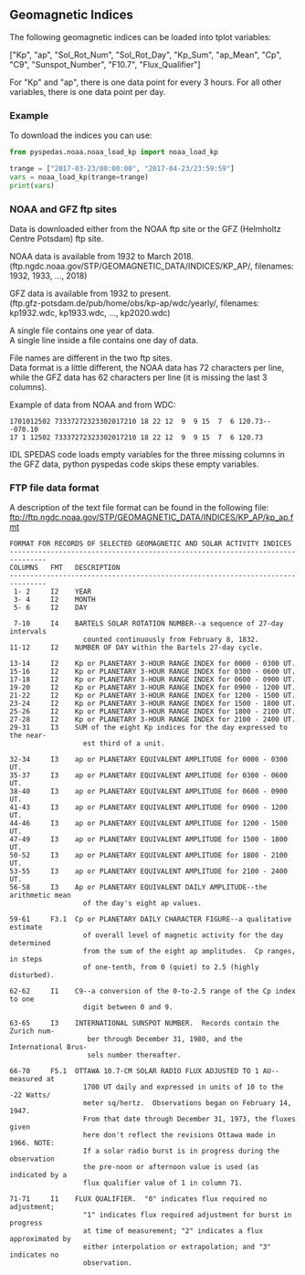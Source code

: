 ## Geomagnetic Indices

The following geomagnetic indices can be loaded into tplot variables:

["Kp", "ap", "Sol_Rot_Num", "Sol_Rot_Day", "Kp_Sum", "ap_Mean", "Cp", "C9", "Sunspot_Number", "F10.7", "Flux_Qualifier"]

For "Kp" and "ap", there is one data point for every 3 hours.
For all other variables, there is one data point per day.


### Example

To download the indices you can use:

```python
from pyspedas.noaa.noaa_load_kp import noaa_load_kp

trange = ["2017-03-23/00:00:00", "2017-04-23/23:59:59"]
vars = noaa_load_kp(trange=trange)
print(vars)
```


### NOAA and GFZ ftp sites

Data is downloaded either from the NOAA ftp site or the GFZ (Helmholtz Centre Potsdam) ftp site.

NOAA data is available from 1932 to March 2018.<br>
(ftp.ngdc.noaa.gov/STP/GEOMAGNETIC_DATA/INDICES/KP_AP/, filenames: 1932, 1933, ..., 2018)

GFZ data is available from 1932 to present.<br>
(ftp.gfz-potsdam.de/pub/home/obs/kp-ap/wdc/yearly/, filenames: kp1932.wdc, kp1933.wdc, ..., kp2020.wdc)

A single file contains one year of data.<br>
A single line inside a file contains one day of data.

File names are different in the two ftp sites.<br>
Data format is a little different, the NOAA data has 72 characters per line,<br>
while the GFZ data has 62 characters per line (it is missing the last 3 columns).

Example of data from NOAA and from WDC:
```
1701012502 73337272323302017210 18 22 12  9  9 15  7  6 120.73---070.10
17 1 12502 73337272323302017210 18 22 12  9  9 15  7  6 120.73
```

IDL SPEDAS code loads empty variables for the three missing columns in the GFZ data, python pyspedas code skips these empty variables.


### FTP file data format

A description of the text file format can be found in the following file:
ftp://ftp.ngdc.noaa.gov/STP/GEOMAGNETIC_DATA/INDICES/KP_AP/kp_ap.fmt

```
FORMAT FOR RECORDS OF SELECTED GEOMAGNETIC AND SOLAR ACTIVITY INDICES
-------------------------------------------------------------------------------
COLUMNS   FMT   DESCRIPTION
-------------------------------------------------------------------------------
 1- 2     I2    YEAR
 3- 4     I2    MONTH
 5- 6     I2    DAY

 7-10     I4    BARTELS SOLAR ROTATION NUMBER--a sequence of 27-day intervals
                  counted continuously from February 8, 1832.
11-12     I2    NUMBER OF DAY within the Bartels 27-day cycle.

13-14     I2    Kp or PLANETARY 3-HOUR RANGE INDEX for 0000 - 0300 UT.
15-16     I2    Kp or PLANETARY 3-HOUR RANGE INDEX for 0300 - 0600 UT.
17-18     I2    Kp or PLANETARY 3-HOUR RANGE INDEX for 0600 - 0900 UT.
19-20     I2    Kp or PLANETARY 3-HOUR RANGE INDEX for 0900 - 1200 UT.
21-22     I2    Kp or PLANETARY 3-HOUR RANGE INDEX for 1200 - 1500 UT.
23-24     I2    Kp or PLANETARY 3-HOUR RANGE INDEX for 1500 - 1800 UT.
25-26     I2    Kp or PLANETARY 3-HOUR RANGE INDEX for 1800 - 2100 UT.
27-28     I2    Kp or PLANETARY 3-HOUR RANGE INDEX for 2100 - 2400 UT.
29-31     I3    SUM of the eight Kp indices for the day expressed to the near-
                  est third of a unit.

32-34     I3    ap or PLANETARY EQUIVALENT AMPLITUDE for 0000 - 0300 UT.
35-37     I3    ap or PLANETARY EQUIVALENT AMPLITUDE for 0300 - 0600 UT.
38-40     I3    ap or PLANETARY EQUIVALENT AMPLITUDE for 0600 - 0900 UT.
41-43     I3    ap or PLANETARY EQUIVALENT AMPLITUDE for 0900 - 1200 UT.
44-46     I3    ap or PLANETARY EQUIVALENT AMPLITUDE for 1200 - 1500 UT.
47-49     I3    ap or PLANETARY EQUIVALENT AMPLITUDE for 1500 - 1800 UT.
50-52     I3    ap or PLANETARY EQUIVALENT AMPLITUDE for 1800 - 2100 UT.
53-55     I3    ap or PLANETARY EQUIVALENT AMPLITUDE for 2100 - 2400 UT.
56-58     I3    Ap or PLANETARY EQUIVALENT DAILY AMPLITUDE--the arithmetic mean
                  of the day's eight ap values.

59-61     F3.1  Cp or PLANETARY DAILY CHARACTER FIGURE--a qualitative estimate
                  of overall level of magnetic activity for the day determined
                  from the sum of the eight ap amplitudes.  Cp ranges, in steps
                  of one-tenth, from 0 (quiet) to 2.5 (highly disturbed).

62-62     I1    C9--a conversion of the 0-to-2.5 range of the Cp index to one
                  digit between 0 and 9.

63-65     I3    INTERNATIONAL SUNSPOT NUMBER.  Records contain the Zurich num-
                   ber through December 31, 1980, and the International Brus-
                   sels number thereafter.

66-70     F5.1  OTTAWA 10.7-CM SOLAR RADIO FLUX ADJUSTED TO 1 AU--measured at
                  1700 UT daily and expressed in units of 10 to the -22 Watts/
                  meter sq/hertz.  Observations began on February 14, 1947.
                  From that date through December 31, 1973, the fluxes given
                  here don't reflect the revisions Ottawa made in 1966. NOTE:
                  If a solar radio burst is in progress during the observation
                  the pre-noon or afternoon value is used (as indicated by a
                  flux qualifier value of 1 in column 71.

71-71     I1    FLUX QUALIFIER.  "0" indicates flux required no adjustment;
                  "1" indicates flux required adjustment for burst in progress
                  at time of measurement; "2" indicates a flux approximated by
                  either interpolation or extrapolation; and "3" indicates no
                  observation.
```